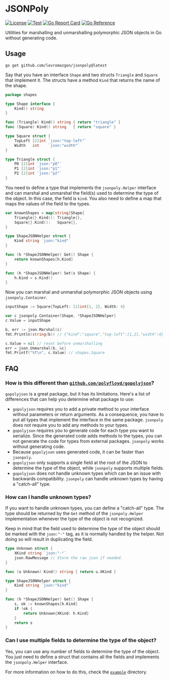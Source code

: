 # JSONPoly

[![License](https://img.shields.io/github/license/lovromazgon/jsonpoly)](https://github.com/ConduitIO/conduit/blob/main/LICENSE)
[![Test](https://github.com/lovromazgon/jsonpoly/actions/workflows/test.yml/badge.svg)](https://github.com/lovromazgon/jsonpoly/actions/workflows/test.yml)
[![Go Report Card](https://goreportcard.com/badge/github.com/lovromazgon/jsonpoly)](https://goreportcard.com/report/github.com/lovromazgon/jsonpoly)
[![Go Reference](https://pkg.go.dev/badge/github.com/lovromazgon/jsonpoly.svg)](https://pkg.go.dev/github.com/lovromazgon/jsonpoly)

Utilities for marshalling and unmarshalling polymorphic JSON objects in Go
without generating code.

## Usage

```
go get github.com/lovromazgon/jsonpoly@latest
```

Say that you have an interface `Shape` and two structs `Triangle` and `Square`
that implement it. The structs have a method `Kind` that returns the name of
the shape.

```go
package shapes

type Shape interface {
	Kind() string
}

func (Triangle) Kind() string { return "triangle" }
func (Square) Kind() string   { return "square" }

type Square struct {
	TopLeft [2]int `json:"top-left"`
	Width   int    `json:"width"`
}

type Triangle struct {
	P0 [2]int `json:"p0"`
	P1 [2]int `json:"p1"`
	P2 [2]int `json:"p2"`
}
```

You need to define a type that implements the `jsonpoly.Helper` interface and
can marshal and unmarshal the field(s) used to determine the type of the object.
In this case, the field is `kind`. You also need to define a map that maps the
values of the field to the types.

```go
var knownShapes = map[string]Shape{
	Triangle{}.Kind(): Triangle{},
	Square{}.Kind():   Square{},
}

type ShapeJSONHelper struct {
	Kind string `json:"kind"`
}

func (h *ShapeJSONHelper) Get() Shape {
	return knownShapes[h.Kind]
}

func (h *ShapeJSONHelper) Set(s Shape) {
	h.Kind = s.Kind()
}
```

Now you can marshal and unmarshal polymorphic JSON objects using `jsonpoly.Container`.

```go
inputShape := Square{TopLeft: [2]int{1, 2}, Width: 4}

var c jsonpoly.Container[Shape, *ShapeJSONHelper]
c.Value = inputShape

b, err := json.Marshal(c)
fmt.Println(string(b)) // {"kind":"square","top-left":[1,2],"width":4}

c.Value = nil // reset before unmarshalling
err = json.Unmarshal(b, &c)
fmt.Printf("%T\n", c.Value) // shapes.Square
```

## FAQ

### How is this different than [`github.com/polyfloyd/gopolyjson`](https://github.com/polyfloyd/gopolyjson)?

`gopolyjson` is a great package, but it has its limitations. Here's a list of
differences that can help you determine what package to use:

- `gopolyjson` requires you to add a private method to your interface without
  parameters or return arguments. As a consequence, you have to put all types
  that implement the interface in the same package. `jsonpoly` does not require
  you to add any methods to your types.
- `gopolyjson` requires you to generate code for each type you want to serialize.
  Since the generated code adds methods to the types, you can not generate the
  code for types from external packages. `jsonpoly` works without generating code.
- Because `gopolyjson` uses generated code, it can be faster than `jsonpoly`.
- `gopolyjson` only supports a single field at the root of the JSON to determine
  the type of the object, while `jsonpoly` supports multiple fields.
- `gopolyjson` does not handle unknown types which can be an issue with
  backwards compatibility. `jsonpoly` can handle unknown types by having a
  "catch-all" type.

### How can I handle unknown types?

If you want to handle unknown types, you can define a "catch-all" type. The type
should be returned by the `Get` method of the `jsonpoly.Helper` implementation
whenever the type of the object is not recognized.

Keep in mind that the field used to determine the type of the object should be
marked with the `json:"-"` tag, as it is normally handled by the helper. Not
doing so will result in duplicating the field.

```go
type Unknown struct {
    XKind string `json:"-"`
    json.RawMessage // Store the raw json if needed.
}

func (u Unknown) Kind() string { return u.XKind }

type ShapeJSONHelper struct {
    Kind string `json:"kind"`
}

func (h *ShapeJSONHelper) Get() Shape {
    s, ok := knownShapes[h.Kind]
    if !ok {
        return Unknown{XKind: h.Kind}
    }
    return s
}
```

### Can I use multiple fields to determine the type of the object?

Yes, you can use any number of fields to determine the type of the object. You
just need to define a struct that contains all the fields and implements the
`jsonpoly.Helper` interface.

For more information on how to do this, check the [`example`](./example) directory.